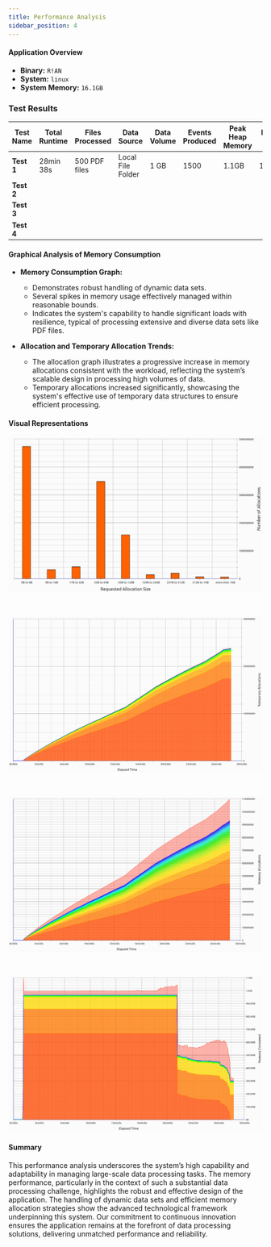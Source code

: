 ```yaml
---
title: Performance Analysis
sidebar_position: 4
---
```


#### Application Overview
- **Binary:** `R!AN`
- **System:** `linux`
- **System Memory:** `16.1GB`

### Test Results

| Test Name           | Total Runtime | Files Processed | Data Source       | Data Volume | Events Produced | Peak Heap Memory | Peak RSS   | Memory Leaked | Allocation Calls  | Temporary Allocations | Avg. Processing Time | Peak Latency | Avg. Throughput | Peak Throughput |
|---------------------|---------------|-----------------|-------------------|-------------|-----------------|------------------|------------|---------------|-------------------|-----------------------|----------------------|--------------|-----------------|-----------------|
| **Test 1**          | 28min 38s     | 500 PDF files   | Local File Folder | 1 GB        | 1500            | 1.1GB            | 1.6GB      | 314.0MB       | 1,097,586,777     | 238,100,983           | 3.43s                | 5.12s        | 17.5 files/min  | 22 files/min    |
| **Test 2**          |               |                 |                   |             |                 |                  |            |               |                   |                       |                      |              |                 |                 |
| **Test 3**          |               |                 |                   |             |                 |                  |            |               |                   |                       |                      |              |                 |                 |
| **Test 4**          |               |                 |                   |             |                 |                  |            |               |                   |                       |                      |              |                 |                 |


#### Graphical Analysis of Memory Consumption

- **Memory Consumption Graph:**
  - Demonstrates robust handling of dynamic data sets.
  - Several spikes in memory usage effectively managed within reasonable bounds.
  - Indicates the system's capability to handle significant loads with resilience, typical of processing extensive and diverse data sets like PDF files.

- **Allocation and Temporary Allocation Trends:**
  - The allocation graph illustrates a progressive increase in memory allocations consistent with the workload, reflecting the system’s scalable design in processing high volumes of data.
  - Temporary allocations increased significantly, showcasing the system's effective use of temporary data structures to ensure efficient processing.

#### Visual Representations
![Number of Allocations](../assets/performance/num_allocations.png)

<br />

![Temporary Allocations](../assets/performance/temp_allocations.png)

<br />

![Memory Allocations](../assets/performance/mem_allocations.png)

<br />

![Memory Consumed](../assets/performance/mem_consumed.png)

#### Summary
This performance analysis underscores the system’s high capability and adaptability in managing large-scale data processing tasks. The memory performance, particularly in the context of such a substantial data processing challenge, highlights the robust and effective design of the application. The handling of dynamic data sets and efficient memory allocation strategies show the advanced technological framework underpinning this system. Our commitment to continuous innovation ensures the application remains at the forefront of data processing solutions, delivering unmatched performance and reliability.
